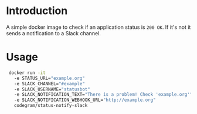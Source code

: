 # Introduction

A simple docker image to check if an application status is `200 OK`. If it's not it sends a notification to a Slack channel.

# Usage

```sh
 docker run -it
   -e STATUS_URL="example.org"
   -e SLACK_CHANNEL="#example"
   -e SLACK_USERNAME="statusbot"
   -e SLACK_NOTIFICATION_TEXT="There is a problem! Check 'example.org'"
   -e SLACK_NOTIFICATION_WEBHOOK_URL="http://example.org"
   codegram/status-notify-slack
 ```